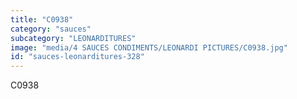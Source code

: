 ```yaml
---
title: "C0938"
category: "sauces"
subcategory: "LEONARDITURES"
image: "media/4 SAUCES CONDIMENTS/LEONARDI PICTURES/C0938.jpg"
id: "sauces-leonarditures-328"
---
```


C0938
